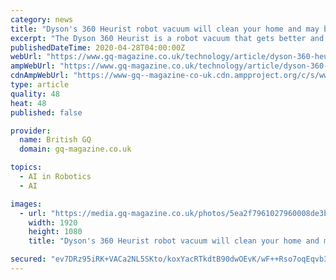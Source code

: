 ```yaml
---
category: news
title: "Dyson's 360 Heurist robot vacuum will clean your home and may bring about the end of humanity"
excerpt: "The Dyson 360 Heurist is a robot vacuum that gets better and better at cleaning your property. Read our review… If you keep an eye on the technology press, you’ll know that we are in the middle of a robot revolution."
publishedDateTime: 2020-04-28T04:00:00Z
webUrl: "https://www.gq-magazine.co.uk/technology/article/dyson-360-heurist-review"
ampWebUrl: "https://www.gq-magazine.co.uk/technology/article/dyson-360-heurist-review?amp"
cdnAmpWebUrl: "https://www-gq--magazine-co-uk.cdn.ampproject.org/c/s/www.gq-magazine.co.uk/technology/article/dyson-360-heurist-review?amp"
type: article
quality: 48
heat: 48
published: false

provider:
  name: British GQ
  domain: gq-magazine.co.uk

topics:
  - AI in Robotics
  - AI

images:
  - url: "https://media.gq-magazine.co.uk/photos/5ea2f7961027960008de3b89/16:9/w_1920,c_limit/20200424-hoover-01.jpg"
    width: 1920
    height: 1080
    title: "Dyson's 360 Heurist robot vacuum will clean your home and may bring about the end of humanity"

secured: "ev7DRz95iRK+VACa2NL5SKto/koxYacRTkdtB90dwOEvK/wF++Rso7oqEqvb3iXq4KeTrUzUIKZAENiWOE3L9as6yuySuFg1OSpx194+Oj+i4jjv0pZBSwdnCzCEx+bUwuN+TCe6VxQwxoNmh9Vkts4YUaBc5RcCG8jltlnodKfAKm9oyrGtn/QqPJ28OKwNA5VEwY9XFYpAjzCX0waRgc0jQ0cNy6q+aFRfulM27KyEq21wkpYT6oMwEgTuGAa73JHpjPm7b3Ch5JQ+9r3XZgYnYjpmokD4e2bwLmXHxWYZaAXoGLL1YJMZlDHk259c;W6FoDLiP4eHYeZ+VAjN+Zg=="
---
```


